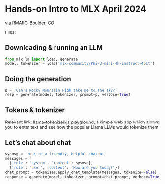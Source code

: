 # Hands-on Intro to MLX April 2024

via RMAIIG, Boulder, CO

Files:


## Downloading & running an LLM

```py
from mlx_lm import load, generate
model, tokenizer = load('mlx-community/Phi-3-mini-4k-instruct-4bit')
```

## Doing the generation

```py
p = 'Can a Rocky Mountain High take me to the sky?'
resp = generate(model, tokenizer, prompt=p, verbose=True)
```

## Tokens & tokenizer

Relevant link: [llama-tokenizer-js playground](https://belladoreai.github.io/llama-tokenizer-js/example-demo/build/), a simple web app which allows you to enter text and see how the popular Llama LLMs would tokenize them

## Let’s chat about chat

```py
sysmsg = 'You\'re a friendly, helpful chatbot'
messages = [
  {'role': 'system', 'content': sysmsg},
  {'role': 'user', 'content': 'How are you today?'}]
chat_prompt = tokenizer.apply_chat_template(messages, tokenize=False)
response = generate(model, tokenizer, prompt=chat_prompt, verbose=True)
```


